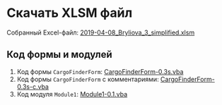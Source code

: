 # Скачать XLSM файл

Собранный Excel-файл: [2019-04-08_Bryliova_3_simplified.xlsm](https://github.com/bsuir-labs/bryliova/raw/master/VBAExcel/Code/Final_version/2019-04-08_Bryliova_3_simplified.xlsm)

## Код формы и модулей

1. Код формы `CargoFinderForm`: [CargoFinderForm-0.3s.vba](https://github.com/bsuir-labs/bryliova/blob/master/VBAExcel/Code/Final_version/CargoFinderForm-0.3s.vba)
2. Код формы `CargoFinderForm` с комментариями: [CargoFinderForm-0.3s-c.vba](https://github.com/bsuir-labs/bryliova/blob/master/VBAExcel/Code/Final_version/CargoFinderForm-0.3s-c.vba)
3. Код модуля `Module1`: [Module1-0.1.vba](https://github.com/bsuir-labs/bryliova/blob/master/VBAExcel/Code/Final_version/Module1-0.1.vba)
